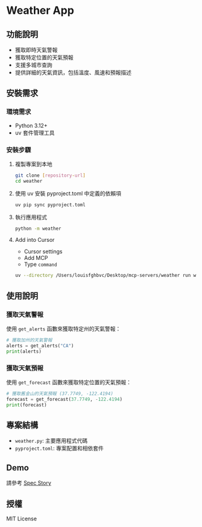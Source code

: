 # Weather App

## 功能說明
- 獲取即時天氣警報
- 獲取特定位置的天氣預報
- 支援多城市查詢
- 提供詳細的天氣資訊，包括溫度、風速和預報描述

## 安裝需求
### 環境需求
- Python 3.12+
- uv 套件管理工具

### 安裝步驟
1. 複製專案到本地
   ```bash
   git clone [repository-url]
   cd weather
   ```

2. 使用 uv 安裝 pyproject.toml 中定義的依賴項
   ```bash
   uv pip sync pyproject.toml
   ```

3. 執行應用程式
   ```bash
   python -m weather
   ```

4. Add into Cursor
   - Cursor settings
   - Add MCP
   - Type `command`
   ```bash
   uv --directory /Users/louisfghbvc/Desktop/mcp-servers/weather run weather.py
   ```

## 使用說明
### 獲取天氣警報
使用 `get_alerts` 函數來獲取特定州的天氣警報：
```python
# 獲取加州的天氣警報
alerts = get_alerts("CA")
print(alerts)
```

### 獲取天氣預報
使用 `get_forecast` 函數來獲取特定位置的天氣預報：
```python
# 獲取舊金山的天氣預報 (37.7749, -122.4194)
forecast = get_forecast(37.7749, -122.4194)
print(forecast)
```

## 專案結構
- `weather.py`: 主要應用程式代碼
- `pyproject.toml`: 專案配置和相依套件

## Demo
請參考 [Spec Story](./SpecStory.md)

## 授權
MIT License
